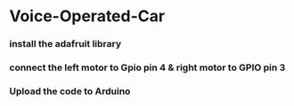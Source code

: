 # Voice-Operated-Car
### install the adafruit library 
### connect the left motor to Gpio pin 4 & right motor to GPIO pin 3
### Upload the code to Arduino
